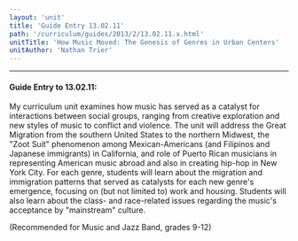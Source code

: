 ```yaml
---
layout: 'unit'
title: 'Guide Entry 13.02.11'
path: '/curriculum/guides/2013/2/13.02.11.x.html'
unitTitle: 'How Music Moved: The Genesis of Genres in Urban Centers'
unitAuthor: 'Nathan Trier'
---
```


<body>
<hr/>
 <h4>
  Guide Entry to 13.02.11:
 </h4>
 <p>
  My curriculum unit examines how music has served as a catalyst for interactions between social groups, ranging from creative exploration and new styles of music to conflict and violence.  The unit will address the Great Migration from the southern United States to the northern Midwest, the "Zoot Suit" phenomenon among Mexican-Americans (and Filipinos and Japanese immigrants) in California, and role of Puerto Rican musicians in representing American music abroad and also in creating hip-hop in New York City.  For each genre, students will learn about the migration and immigration patterns that served as catalysts for each new genre's emergence, focusing on (but not limited to) work and housing.  Students will also learn about the class- and race-related issues regarding the music's acceptance by "mainstream" culture.
 </p>
<p>
  (Recommended for Music and Jazz Band, grades 9-12)
 </p>

</body>
